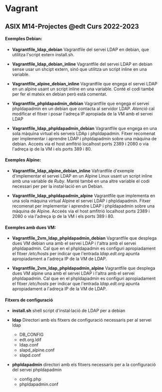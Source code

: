 # Vagrant
## ASIX M14-Projectes @edt Curs 2022-2023


#### Exemples Debian:

 * **Vagrantfile_ldap_debian** Vagrantfile del servei LDAP en debian, que utilitza 
   l'script extern install.sh.

 * **Vagrantfile_ldap_debian_inline** Vagrantfile del servei LDAP en debian sense 
   usar un shcipt extern, sinó que utilitza un script inline en una variable.  

 * **Vagrantfile_alpine_debian_inline** Vagrantfile que engega el servei LDAP 
   en un alpine usant un script inline en una variable. Conté el codi també
   per fer el mateix en debian però està comentat.
 
 * **Vagrantfile_phpldapadmin_debian** Vagrantfile que engega el servei 
   phpldapadmin en un debian que contacta al servidor LDAP. *Atenció* cal
   modificar el fitxer i posar l'adreça IP apropiada de la VM amb el 
   servei LDAP

 * **Vagrantfile_ldap_phpldapadmin_debian** Vagrantfile que engega en una sola 
   màquina virtual els serveis LDAp i phpldapadmin. Fitxer recomenat per implementar
   i aprendre LDAP i phpldapadmin sobre una màquina de debian.  Acceés via el host
   amfitrió localhost ports 2389 i 2080 o via l'adreça ip de la VM i els ports
   389 i 80.

#### Exemples Alpine:

 * **Vagrantfile_ldap_alpine_debian_inline** Vafrantfile d'exemple d'implementar
   el servei LDAP en un Alpine Linux usant un script inline amb una variable de 
   *Ruby*. Manté també en una altre variable el codi necessari per per la 
   instal·lació en un Debian.

 * **Vagrantfile_ldap_phpldapadmin_alpine** Vagrantfile que implementa en una sola
   màquina virtual Alpine el servei LDAP i phpldapadmin. Fitxer recomenat per 
   implementar i aprendre LDAP i phpldapadmin sobre una màquina de Alpine.  Acceés 
   via el host amfitrió localhost ports 2389 i 2080 o via l'adreça ip de la VM 
   i els ports 389 i 80.

#### Exemples amb dues VM:

 * **Vagrantfile_2vm_ldap_phpldapadmin_debian** Vagrantfile que desplega dues VM debian
   una amb el servei LDAP i l'altra amb el servei phpldapadmin. Cal que en el 
   phpldapadmin es configuri apropiadament el fitxer */etc/hosts* per indicar que 
   l'entrada *ldap.edt.org* apunta apropiadament a l'adreça IP de la VM de LDAP.   


 * **Vagrantfile_2vm_ldap_phpldapadmin_alpine** Vagrantfile que desplega dues VM alpine
   una amb el servei LDAP i l'altra amb el servei phpldapadmin. Cal que en el 
   phpldapadmin es configuri apropiadament el fitxer */etc/hosts* per indicar que 
   l'entrada *ldap.edt.org* apunta apropiadament a l'adreça IP de la VM de LDAP. 

#### Fitxers de configuració

 * **install.sh** shell script d'instal·lació de LDAP per a debian

 * **ldap** Directori amb els fitxers de configuració necessaris per al servei ldap
   * DB_CONFIG  
   * edt.org.ldif  
   * ldap.conf  
   * slapd_alpine.conf  
   * slapd.conf

 * **phpldapadmin** directori amb els fitxers necessaris per a la configuració del
   servei phpldapadmin

   * config.php  
   * phpldapadmin.conf

